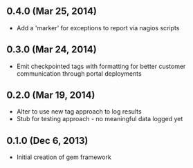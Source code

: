## 0.4.0 (Mar 25, 2014)

* Add a 'marker' for exceptions to report via nagios scripts

## 0.3.0 (Mar 24, 2014)

* Emit checkpointed tags with formatting for better customer
  communication through portal deployments

## 0.2.0 (Mar 19, 2014)

* Alter to use new tag approach to log results
* Stub for testing approach - no meaningful data logged yet

## 0.1.0 (Dec 6, 2013)

* Initial creation of gem framework

